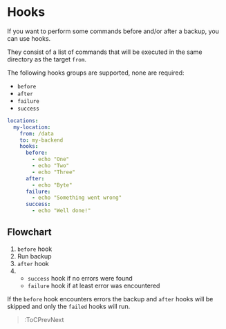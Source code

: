 # Hooks

If you want to perform some commands before and/or after a backup, you can use hooks.

They consist of a list of commands that will be executed in the same directory as the target `from`.

The following hooks groups are supported, none are required:

- `before`
- `after`
- `failure`
- `success`

```yml | .autorestic.yml
locations:
  my-location:
    from: /data
    to: my-backend
    hooks:
      before:
        - echo "One"
        - echo "Two"
        - echo "Three"
      after:
        - echo "Byte"
      failure:
        - echo "Something went wrong"
      success:
        - echo "Well done!"
```

## Flowchart

1. `before` hook
2. Run backup
3. `after` hook
4. - `success` hook if no errors were found
   - `failure` hook if at least error was encountered

If the `before` hook encounters errors the backup and `after` hooks will be skipped and only the `failed` hooks will run.

> :ToCPrevNext
